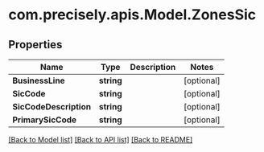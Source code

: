 
# com.precisely.apis.Model.ZonesSic

## Properties

Name | Type | Description | Notes
------------ | ------------- | ------------- | -------------
**BusinessLine** | **string** |  | [optional] 
**SicCode** | **string** |  | [optional] 
**SicCodeDescription** | **string** |  | [optional] 
**PrimarySicCode** | **string** |  | [optional] 

[[Back to Model list]](../README.md#documentation-for-models)
[[Back to API list]](../README.md#documentation-for-api-endpoints)
[[Back to README]](../README.md)

